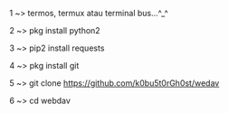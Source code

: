 1 ~> termos, termux atau terminal bus...^_^

2 ~> pkg install python2

3 ~> pip2 install requests

4 ~> pkg install git

5 ~> git clone https://github.com/k0bu5t0rGh0st/wedav

6 ~> cd webdav
